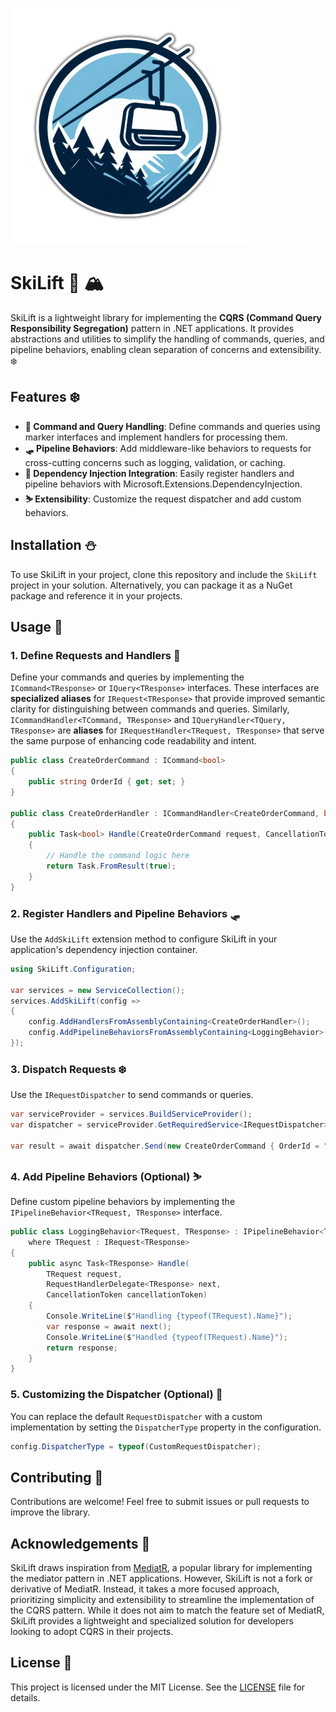 ![SkiLift Logo](resources/skilift_logo_small.png)

# SkiLift 🚡 🏔️

SkiLift is a lightweight library for implementing the **CQRS (Command Query Responsibility Segregation)** pattern in .NET applications. It provides abstractions and utilities to simplify the handling of commands, queries, and pipeline behaviors, enabling clean separation of concerns and extensibility. ❄️

## Features ❄️

- **🎯 Command and Query Handling**: Define commands and queries using marker interfaces and implement handlers for processing them.
- **🛷 Pipeline Behaviors**: Add middleware-like behaviors to requests for cross-cutting concerns such as logging, validation, or caching.
- **💉 Dependency Injection Integration**: Easily register handlers and pipeline behaviors with Microsoft.Extensions.DependencyInjection.
- **⛷️ Extensibility**: Customize the request dispatcher and add custom behaviors.

## Installation ⛄

To use SkiLift in your project, clone this repository and include the `SkiLift` project in your solution. Alternatively, you can package it as a NuGet package and reference it in your projects.

## Usage 🚡

### 1. Define Requests and Handlers 🎿

Define your commands and queries by implementing the `ICommand<TResponse>` or `IQuery<TResponse>` interfaces. These interfaces are **specialized aliases** for `IRequest<TResponse>` that provide improved semantic clarity for distinguishing between commands and queries. Similarly, `ICommandHandler<TCommand, TResponse>` and `IQueryHandler<TQuery, TResponse>` are **aliases** for `IRequestHandler<TRequest, TResponse>` that serve the same purpose of enhancing code readability and intent.

```csharp
public class CreateOrderCommand : ICommand<bool>
{
    public string OrderId { get; set; }
}

public class CreateOrderHandler : ICommandHandler<CreateOrderCommand, bool>
{
    public Task<bool> Handle(CreateOrderCommand request, CancellationToken cancellationToken)
    {
        // Handle the command logic here
        return Task.FromResult(true);
    }
}
```

### 2. Register Handlers and Pipeline Behaviors 🛷

Use the `AddSkiLift` extension method to configure SkiLift in your application's dependency injection container.

```csharp
using SkiLift.Configuration;

var services = new ServiceCollection();
services.AddSkiLift(config =>
{
    config.AddHandlersFromAssemblyContaining<CreateOrderHandler>();
    config.AddPipelineBehaviorsFromAssemblyContaining<LoggingBehavior>();
});
```

### 3. Dispatch Requests ❄️

Use the `IRequestDispatcher` to send commands or queries.

```csharp
var serviceProvider = services.BuildServiceProvider();
var dispatcher = serviceProvider.GetRequiredService<IRequestDispatcher>();

var result = await dispatcher.Send(new CreateOrderCommand { OrderId = "123" });
```

### 4. Add Pipeline Behaviors (Optional) ⛷️

Define custom pipeline behaviors by implementing the `IPipelineBehavior<TRequest, TResponse>` interface.

```csharp
public class LoggingBehavior<TRequest, TResponse> : IPipelineBehavior<TRequest, TResponse>
    where TRequest : IRequest<TResponse>
{
    public async Task<TResponse> Handle(
        TRequest request,
        RequestHandlerDelegate<TResponse> next,
        CancellationToken cancellationToken)
    {
        Console.WriteLine($"Handling {typeof(TRequest).Name}");
        var response = await next();
        Console.WriteLine($"Handled {typeof(TRequest).Name}");
        return response;
    }
}
```

### 5. Customizing the Dispatcher (Optional) 🚡

You can replace the default `RequestDispatcher` with a custom implementation by setting the `DispatcherType` property in the configuration.

```csharp
config.DispatcherType = typeof(CustomRequestDispatcher);
```

## Contributing 🤝

Contributions are welcome! Feel free to submit issues or pull requests to improve the library.

## Acknowledgements 🙏

SkiLift draws inspiration from [MediatR](https://github.com/jbogard/MediatR), a popular library for implementing the mediator pattern in .NET applications. However, SkiLift is not a fork or derivative of MediatR. Instead, it takes a more focused approach, prioritizing simplicity and extensibility to streamline the implementation of the CQRS pattern. While it does not aim to match the feature set of MediatR, SkiLift provides a lightweight and specialized solution for developers looking to adopt CQRS in their projects.

## License 📜

This project is licensed under the MIT License. See the [LICENSE](LICENSE) file for details.
